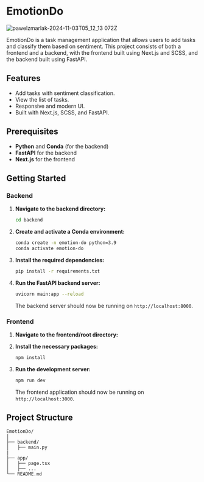 # EmotionDo
![pawelzmarlak-2024-11-03T05_12_13 072Z](https://github.com/user-attachments/assets/f6d91c13-ade5-4345-aa6e-77e53f7e8271)

EmotionDo is a task management application that allows users to add tasks and classify them based on sentiment. This project consists of both a frontend and a backend, with the frontend built using Next.js and SCSS, and the backend built using FastAPI.

## Features

- Add tasks with sentiment classification.
- View the list of tasks.
- Responsive and modern UI.
- Built with Next.js, SCSS, and FastAPI.

## Prerequisites

- **Python** and **Conda** (for the backend)
- **FastAPI** for the backend
- **Next.js** for the frontend

## Getting Started

### Backend

1. **Navigate to the backend directory:**

    ```bash
    cd backend
    ```

2. **Create and activate a Conda environment:**

    ```bash
    conda create -n emotion-do python=3.9
    conda activate emotion-do
    ```

3. **Install the required dependencies:**

    ```bash
    pip install -r requirements.txt
    ```

4. **Run the FastAPI backend server:**

    ```bash
    uvicorn main:app --reload
    ```

    The backend server should now be running on `http://localhost:8000`.

### Frontend

1. **Navigate to the frontend/root directory:**


2. **Install the necessary packages:**

    ```bash
    npm install
    ```

3. **Run the development server:**

    ```bash
    npm run dev
    ```

    The frontend application should now be running on `http://localhost:3000`.

## Project Structure

```plaintext
EmotionDo/
│
├── backend/
│   ├── main.py
|
├── app/
│   ├── page.tsx
│   ├── ...
└── README.md
